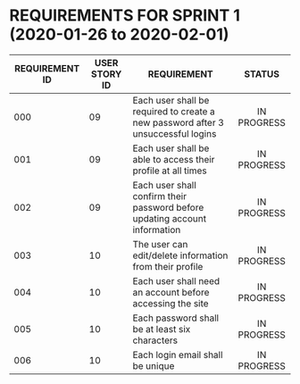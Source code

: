 # REQUIREMENTS FOR SPRINT 1 (2020-01-26 to 2020-02-01)

| REQUIREMENT ID            | USER STORY ID            | REQUIREMENT  | STATUS |
| ------------- |---------------------| -------|:---------:|
| 000 | 09 | Each user shall be required to create a new password after 3 unsuccessful logins   |     IN PROGRESS     |
| 001 | 09 | Each user shall be able to access their profile at all times | IN PROGRESS |
| 002 | 09 | Each user shall confirm their password before updating account information | IN PROGRESS |
| 003 | 10 | The user can edit/delete information from their profile | IN PROGRESS |
| 004 | 10 | Each user shall need an account before accessing the site | IN PROGRESS |
| 005 | 10 | Each password shall be at least six characters | IN PROGRESS |
| 006 | 10 | Each login email shall be unique | IN PROGRESS |
